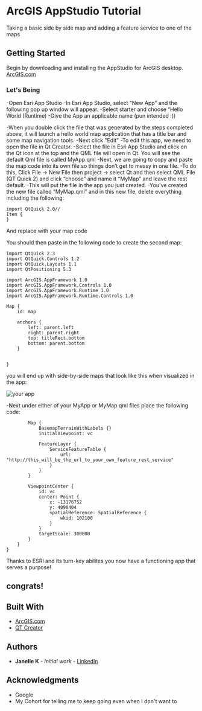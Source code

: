 # ArcGIS AppStudio Tutorial

Taking a basic side by side map and adding a feature service to one of the maps

## Getting Started

Begin by downloading and installing the AppStudio for ArcGIS desktop. [ArcGIS.com](https://doc.arcgis.com/en/appstudio/create-apps/guidedtour.htm#GUID-C3A0CE70-2E92-40CB-8124-1BE599853C96)


### Let's Being

-Open Esri App Studio
-In Esri App Studio, select “New App” and the following pop up window will appear.
-Select starter and choose “Hello World (Runtime)
-Give the App an applicable name (pun intended :))

-When you double click the file that was generated by the steps completed above, it will launch a hello world map application that has a title bar and some map navigation tools.
-Next click "Edit" 
-To edit this app, we need to open the file in Qt Creator. 
-Select the file in Esri App Studio and click on the Qt icon at the top and the QML file will open in Qt. You will see the default Qml file is called MyApp.qml
-Next, we are going to copy and paste the map code into its own file so things don’t get to messy in one file. 
-To do this, Click File -> New File then project -> select Qt and then select QML File (QT Quick 2) and click “choose” and name it “MyMap” and leave the rest default. 
-This will put the file in the app you just created. 
-You've created the new file called “MyMap.qml” and in this new file, delete everything including the following: 


```
import QtQuick 2.0//
Item {
} 
```

And replace with your map code

 
You should then paste in the following code to create the second map:
```
import QtQuick 2.3
import QtQuick.Controls 1.2
import QtQuick.Layouts 1.1
import QtPositioning 5.3

import ArcGIS.AppFramework 1.0
import ArcGIS.AppFramework.Controls 1.0
import ArcGIS.AppFramework.Runtime 1.0
import ArcGIS.AppFramework.Runtime.Controls 1.0

Map {
    id: map

    anchors {
        left: parent.left
        right: parent.right
        top: titleRect.bottom
        bottom: parent.bottom
    }


}

```

you will end up with side-by-side maps that look like this when visualized in the app:

![your app](tutorialpic1.png)

-Next under either of your MyApp or MyMap qml files place the following code:
```
        Map {
            BasemapTerrainWithLabels {}
            initialViewpoint: vc

            FeatureLayer {
                ServiceFeatureTable {
                    url: "http://this_will_be_the_url_to_your_own_feature_rest_service"
                }
            }
        }

        ViewpointCenter {
            id: vc
            center: Point {
                x: -13176752
                y: 4090404
                spatialReference: SpatialReference {
                    wkid: 102100
                }
            }
            targetScale: 300000
        }
    }
}
```

Thanks to ESRI and its turn-key abilites you now have a functioning app that serves a purpose!

## congrats!


## Built With

* [ArcGIS.com](https://doc.arcgis.com/en/appstudio/create-apps/guidedtour.htm#GUID-C3A0CE70-2E92-40CB-8124-1BE599853C96)
* [QT Creator](https://www.qt.io/qt-features-libraries-apis-tools-and-ide/)

## Authors

* **Janelle K** - *Initial work* - [LinkedIn](https://linkedin.com/in/janelle-verhaar-kueck-20162413a)

## Acknowledgments

* Google
* My Cohort for telling me to keep going even when I don't want to


